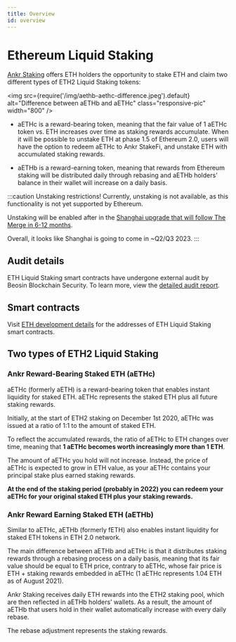 ```yaml
---
title: Overview
id: overview
---
```


# Ethereum Liquid Staking 

[Ankr Staking](https://www.ankr.com/staking/) offers ETH holders the opportunity to stake ETH and claim two different types of ETH2 Liquid Staking tokens:

<img src={require('/img/aethb-aethc-difference.jpeg').default} alt="Difference between aETHb and aETHc" class="responsive-pic" width="800" />

* aETHc is a reward-bearing token, meaning that the fair value of 1 aETHc token vs. ETH increases over time as staking rewards accumulate. When it will be possible to unstake ETH at phase 1.5 of Ethereum 2.0, users will have the option to redeem aETHc to Ankr StakeFi, and unstake ETH with accumulated staking rewards.

* aETHb is a reward-earning token, meaning that rewards from Ethereum staking will be distributed daily through rebasing and aETHb holders' balance in their wallet will increase on a daily basis.
 
:::caution Unstaking restrictions!
Currently, unstaking is not available, as this functionality is not yet supported by Ethereum.

Unstaking will be enabled after in the [Shanghai upgrade that will follow The Merge in 6-12 months](https://ethereum.org/en/upgrades/merge/#misconceptions). 

Overall, it looks like Shanghai is going to come in ~Q2/Q3 2023.
:::

## Audit details

ETH Liquid Staking smart contracts have undergone external audit by Beosin Blockchain Security. 
To learn more, view the [detailed audit report](https://assets.ankr.com/files/stkr_smart_contract_auditing_report.pdf).

## Smart contracts

Visit [ETH development details](/staking/liquid-staking/eth/staking-mechanics#smart-contracts) for the addresses of ETH Liquid Staking smart contracts. 


## Two types of ETH2 Liquid Staking

### Ankr Reward-Bearing Staked ETH (aETHc)

aETHc (formerly aETH) is a reward-bearing token that enables instant liquidity for staked ETH. aETHc represents the staked ETH plus all future staking rewards.

Initially, at the start of ETH2 staking on December 1st 2020, aETHc was issued at a ratio of 1:1 to the amount of staked ETH.

To reflect the accumulated rewards, the ratio of aETHc to ETH changes over time, meaning that **1 aETHc becomes worth increasingly more than 1 ETH**.

The amount of aETHc you hold will not increase. Instead, the price of aETHc is expected to grow in ETH value, as your aETHc contains your principal stake plus earned staking rewards.

**At the end of the staking period (probably in 2022) you can redeem your aETHc for your original staked ETH plus your staking rewards.**


### Ankr Reward Earning Staked ETH (aETHb)

Similar to aETHc, aETHb (formerly fETH) also enables instant liquidity for staked ETH tokens in ETH 2.0 network.

The main difference between aETHb and aETHc is that it distributes staking rewards through a rebasing process on a daily basis, meaning that its fair value should be equal to ETH price, contrary to aETHc, whose fair price is ETH + staking rewards embedded in aETHc (1 aETHc represents 1.04 ETH as of August 2021).

Ankr Staking receives daily ETH rewards into the ETH2 staking pool, which are then reflected in aETHb holders’ wallets. As a result, the amount of aETHb that users hold in their wallet automatically increase with every daily rebase.

The rebase adjustment represents the staking rewards.
